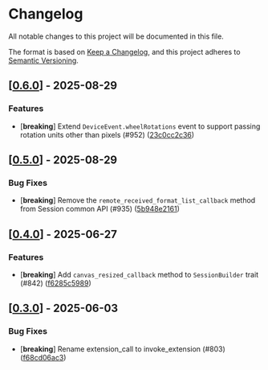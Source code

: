 # Changelog

All notable changes to this project will be documented in this file.

The format is based on [Keep a Changelog](https://keepachangelog.com/en/1.0.0/),
and this project adheres to [Semantic Versioning](https://semver.org/spec/v2.0.0.html).


## [[0.6.0](https://github.com/Devolutions/IronRDP/compare/iron-remote-desktop-v0.5.0...iron-remote-desktop-v0.6.0)] - 2025-08-29

### <!-- 1 -->Features

- [**breaking**] Extend `DeviceEvent.wheelRotations` event to support passing rotation units other than pixels (#952) ([23c0cc2c36](https://github.com/Devolutions/IronRDP/commit/23c0cc2c365159d24330a89ec4015121b67bccb6)) 



## [[0.5.0](https://github.com/Devolutions/IronRDP/compare/iron-remote-desktop-v0.4.0...iron-remote-desktop-v0.5.0)] - 2025-08-29

### <!-- 4 -->Bug Fixes

- [**breaking**] Remove the `remote_received_format_list_callback` method from Session common API (#935) ([5b948e2161](https://github.com/Devolutions/IronRDP/commit/5b948e2161b08b13d32bdbb480b26c8fa44d42f7)) 

## [[0.4.0](https://github.com/Devolutions/IronRDP/compare/iron-remote-desktop-v0.3.0...iron-remote-desktop-v0.4.0)] - 2025-06-27

### <!-- 1 -->Features

- [**breaking**] Add `canvas_resized_callback` method to `SessionBuilder` trait (#842) ([f6285c5989](https://github.com/Devolutions/IronRDP/commit/f6285c598915c8afb07553c765648d85ac4140cb)) 

## [[0.3.0](https://github.com/Devolutions/IronRDP/compare/iron-remote-desktop-v0.2.0...iron-remote-desktop-v0.3.0)] - 2025-06-03

### <!-- 4 -->Bug Fixes

- [**breaking**] Rename extension_call to invoke_extension (#803) ([f68cd06ac3](https://github.com/Devolutions/IronRDP/commit/f68cd06ac3705608e6f2ac6bde684d9ae906ea53)) 


